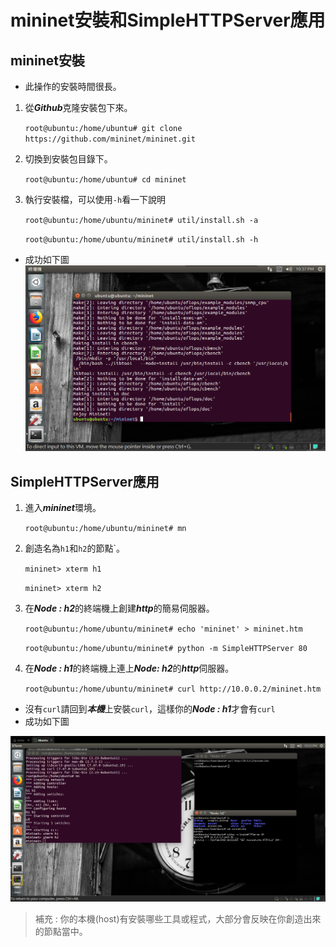 # mininet安裝和SimpleHTTPServer應用
## mininet安裝
* 此操作的安裝時間很長。
1. 從***Github***克隆安裝包下來。

    `root@ubuntu:/home/ubuntu# git clone https://github.com/mininet/mininet.git`
2. 切換到安裝包目錄下。 
    
    `root@ubuntu:/home/ubuntu# cd mininet`

3. 執行安裝檔，可以使用`-h`看一下說明

    `root@ubuntu:/home/ubuntu/mininet# util/install.sh -a`
    
    `root@ubuntu:/home/ubuntu/mininet# util/install.sh -h`
* 成功如下圖
![成功圖](/網路分析與模擬/week01/圖片/downloadcomplete.png)

## SimpleHTTPServer應用
1. 進入***mininet***環境。

    `root@ubuntu:/home/ubuntu/mininet# mn`
2. 創造名為`h1`和`h2`的節點`。

    `mininet> xterm h1`

    `mininet> xterm h2`
3. 在***Node : h2***的終端機上創建***http***的簡易伺服器。

    `root@ubuntu:/home/ubuntu/mininet# echo 'mininet' > mininet.htm`

    `root@ubuntu:/home/ubuntu/mininet# python -m SimpleHTTPServer 80`
4. 在***Node : h1***的終端機上連上***Node: h2***的***http***伺服器。

    `root@ubuntu:/home/ubuntu/mininet# curl http://10.0.0.2/mininet.htm`
* 沒有`curl`請回到***本機***上安裝`curl`，這樣你的***Node : h1***才會有`curl`
* 成功如下圖

![圖](/網路分析與模擬/week01/圖片/simplehttpserver.png)

> 補充 : 你的本機(host)有安裝哪些工具或程式，大部分會反映在你創造出來的節點當中。